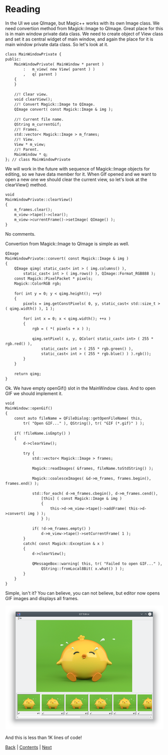 # Reading

In the UI we use QImage, but Magic++ works with its own Image class.
We need convertion method from Magick::Image to QImage. Great place for this
is in main window private data class. We need to create object of View class
and set it as central widget of main window, and again the place for it
is main window private data class. So let's look at it.

```
class MainWindowPrivate {
public:
	MainWindowPrivate( MainWindow * parent )
		:	m_view( new View( parent ) )
		,	q( parent )
	{
	}

	//! Clear view.
	void clearView();
	//! Convert Magick::Image to QImage.
	QImage convert( const Magick::Image & img );

	//! Current file name.
	QString m_currentGif;
	//! Frames.
	std::vector< Magick::Image > m_frames;
	//! View.
	View * m_view;
	//! Parent.
	MainWindow * q;
}; // class MainWindowPrivate
```

We will work in the future with sequence of Magick::Image objects for editing,
so we have data member for it. When GIf opened and we want to open a new one
we should clear the current view, so let's look at the clearView() method.

```
void
MainWindowPrivate::clearView()
{
	m_frames.clear();
	m_view->tape()->clear();
	m_view->currentFrame()->setImage( QImage() );
}
```

No comments.

Convertion from Magick::Image to QImage is simple as well.

```
QImage
MainWindowPrivate::convert( const Magick::Image & img )
{
    QImage qimg( static_cast< int > ( img.columns() ),
		static_cast< int > ( img.rows() ), QImage::Format_RGB888 );
    const Magick::PixelPacket * pixels;
    Magick::ColorRGB rgb;

    for( int y = 0; y < qimg.height(); ++y)
	{
        pixels = img.getConstPixels( 0, y, static_cast< std::size_t > ( qimg.width() ), 1 );

        for( int x = 0; x < qimg.width(); ++x )
		{
            rgb = ( *( pixels + x ) );

            qimg.setPixel( x, y, QColor( static_cast< int> ( 255 * rgb.red() ),
				static_cast< int > ( 255 * rgb.green() ),
				static_cast< int > ( 255 * rgb.blue() ) ).rgb());
        }
    }

	return qimg;
}
```

Ok. We have empty openGif() slot in the MainWindow class. And to open GIF we should
implement it.

```
void
MainWindow::openGif()
{
	const auto fileName = QFileDialog::getOpenFileName( this,
		tr( "Open GIF..." ), QString(), tr( "GIF (*.gif)" ) );

	if( !fileName.isEmpty() )
	{
		d->clearView();

		try {
			std::vector< Magick::Image > frames;

			Magick::readImages( &frames, fileName.toStdString() );

			Magick::coalesceImages( &d->m_frames, frames.begin(), frames.end() );

			std::for_each( d->m_frames.cbegin(), d->m_frames.cend(),
				[this] ( const Magick::Image & img )
				{
					this->d->m_view->tape()->addFrame( this->d->convert( img ) );
				} );

			if( !d->m_frames.empty() )
				d->m_view->tape()->setCurrentFrame( 1 );
		}
		catch( const Magick::Exception & x )
		{
			d->clearView();

			QMessageBox::warning( this, tr( "Failed to open GIF..." ),
				QString::fromLocal8Bit( x.what() ) );
		}
	}
}
```

Simple, isn't it? You can believe, you can not believe, but editor now opens
GIF images and displays all frames.

![Opened GIF](img/opened.png)

And this is less than 1K lines of code!

[Back](view.md) | [Contents](../README.md) | [Next](saving-of-removed-frames.md)